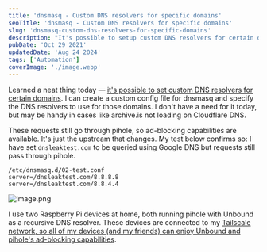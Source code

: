 ```yaml
---
title: 'dnsmasq - Custom DNS resolvers for specific domains'
seoTitle: 'dnsmasq - Custom DNS resolvers for specific domains'
slug: 'dnsmasq-custom-dns-resolvers-for-specific-domains'
description: "It's possible to setup custom DNS resolvers for certain domains using a dnsmasq config file. Requests still pass through pihole, for ad-blocking capabilities."
pubDate: 'Oct 29 2021'
updatedDate: 'Aug 24 2024'
tags: ['Automation']
coverImage: './image.webp'
---
```


Learned a neat thing today — [it's possible to set custom DNS resolvers for certain domains](https://news.ycombinator.com/item?id=29026068). I can create a custom config file for dnsmasq and specify the DNS resolvers to use for those domains. I don't have a need for it today, but may be handy in cases like archive.is not loading on Cloudflare DNS.

These requests still go through pihole, so ad-blocking capabilities are available. It's just the upstream that changes. My test below confirms so: I have set `dnsleaktest.com` to be queried using Google DNS but requests still pass through pihole.

```text
/etc/dnsmasq.d/02-test.conf
server=/dnsleaktest.com/8.8.8.8
server=/dnsleaktest.com/8.8.4.4
```

![image.png](https://portfolio.75d17a47b6c80ac40b0e7e44a4a8517d.r2.cloudflarestorage.com/blog/assets/dnsmasq-custom-dns-resolvers-for-specific-domains-42362915-5cb1-4239-b9c9-2284826ef946.png?X-Amz-Algorithm=AWS4-HMAC-SHA256&X-Amz-Content-Sha256=UNSIGNED-PAYLOAD&X-Amz-Credential=8367778c331a87824282df96c3af94ca%2F20240825%2Fauto%2Fs3%2Faws4_request&X-Amz-Date=20240825T060504Z&X-Amz-Expires=3600&X-Amz-Signature=b89b99f8f8da548817523fe92ad86eaec160cf389ee02a37deba946b99d3733e&X-Amz-SignedHeaders=host&x-id=GetObject)

I use two Raspberry Pi devices at home, both running pihole with Unbound as a recursive DNS resolver. These devices are connected to my [Tailscale network, so all of my devices (and my friends) can enjoy Unbound and pihole's ad-blocking capabilities](https://blogarunsathiya.wordpress.com/2021/03/30/pi-hole-on-tailscale/).
